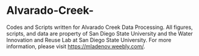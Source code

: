 # Alvarado-Creek-
Codes and Scripts written for Alvarado Creek Data Processing. All figures, scripts, and data are property of San Diego State University and the Water Innovation and Reuse Lab at San Diego State University. For more information, please visit https://mladenov.weebly.com/. 
